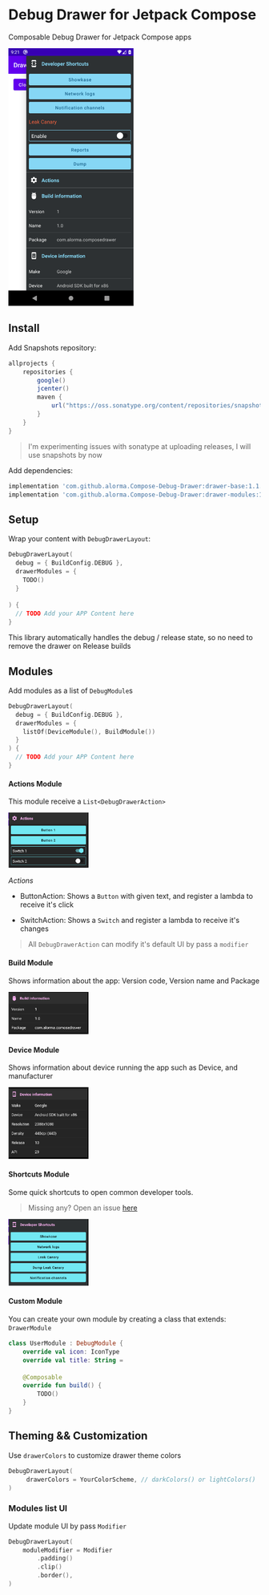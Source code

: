 # Debug Drawer for Jetpack Compose

Composable Debug Drawer for Jetpack Compose apps

<img width="250" src="art/drawer-v0.1.0-beta-02.png" />

## Install

Add Snapshots repository:

```groovy
allprojects {
    repositories {
        google()
        jcenter()
        maven { 
            url("https://oss.sonatype.org/content/repositories/snapshots") 
        }
    }
}
```

> I'm experimenting issues with sonatype at uploading releases, I will use snapshots by now

Add dependencies:

```groovy
implementation 'com.github.alorma.Compose-Debug-Drawer:drawer-base:1.1.0-alpha10-SNAPSHOT'
implementation 'com.github.alorma.Compose-Debug-Drawer:drawer-modules:1.1.0-alpha10-SNAPSHOT'
```

## Setup

Wrap your content with `DebugDrawerLayout`:

```kotlin
DebugDrawerLayout(
  debug = { BuildConfig.DEBUG },
  drawerModules = {
    TODO()
  }

) {
  // TODO Add your APP Content here
}
```

This library automatically handles the debug / release state, so no need to remove the drawer on Release builds

## Modules

Add modules as a list of `DebugModule`s

```kotlin
DebugDrawerLayout(
  debug = { BuildConfig.DEBUG },
  drawerModules = {
    listOf(DeviceModule(), BuildModule())
  }
) {
  // TODO Add your APP Content here
}
```

#### Actions Module

This module receive a `List<DebugDrawerAction>`

<img width="160" src="art/actions_module.png" />

*Actions*

* ButtonAction: Shows a `Button` with given text, and register a lambda to receive it's click

* SwitchAction: Shows a `Switch` and register a lambda to receive it's changes

> All `DebugDrawerAction` can modify it's default UI by pass a `modifier`  

#### Build Module

Shows information about the app: Version code, Version name and Package

<img width="160" src="art/build_module.png" />

#### Device Module

Shows information about device running the app such as Device, and manufacturer

<img width="160" src="art/device_module.png" />

#### Shortcuts Module

Some quick shortcuts to open common developer tools.

> Missing any? Open an issue [here](https://github.com/alorma/Compose-Debug-Drawer/issues/new)

<img width="160" src="art/shortcuts_module.png" />

#### Custom Module
You can create your own module by creating a class that extends: `DrawerModule`

```kotlin
class UserModule : DebugModule {
    override val icon: IconType
    override val title: String = 

    @Composable
    override fun build() {
        TODO()
    }
}
```

## Theming && Customization

Use `drawerColors` to customize drawer theme colors

```kotlin
DebugDrawerLayout(
     drawerColors = YourColorScheme, // darkColors() or lightColors()
)
```

### Modules list UI

Update module UI by pass `Modifier`

```kotlin
DebugDrawerLayout(
    moduleModifier = Modifier
        .padding()
        .clip()
        .border(),
)
```
